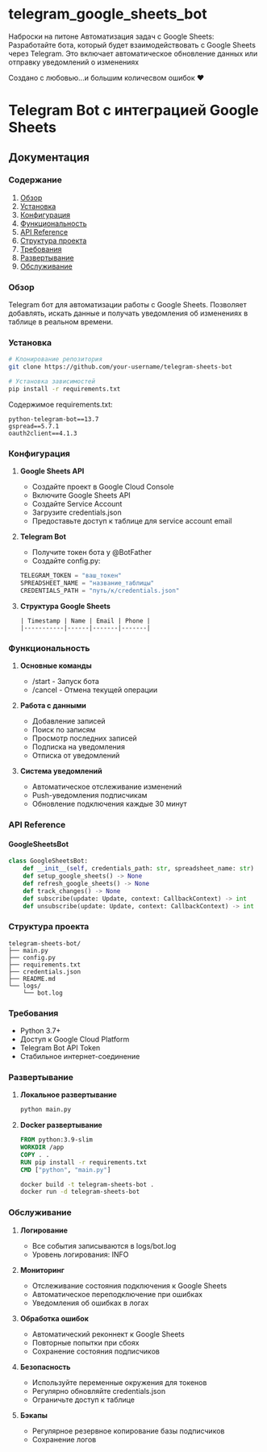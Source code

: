 # telegram_google_sheets_bot
Наброски на питоне Автоматизация задач с Google Sheets: Разработайте бота, который будет взаимодействовать с Google Sheets через Telegram. Это включает автоматическое обновление данных или отправку уведомлений о изменениях

Создано с любовью...и большим количесвом ошибок :heart:
# Telegram Bot с интеграцией Google Sheets
## Документация

### Содержание
1. [Обзор](#обзор)
2. [Установка](#установка)
3. [Конфигурация](#конфигурация)
4. [Функциональность](#функциональность)
5. [API Reference](#api-reference)
6. [Структура проекта](#структура-проекта)
7. [Требования](#требования)
8. [Развертывание](#развертывание)
9. [Обслуживание](#обслуживание)

### Обзор
Telegram бот для автоматизации работы с Google Sheets. Позволяет добавлять, искать данные и получать уведомления об изменениях в таблице в реальном времени.

### Установка
```bash
# Клонирование репозитория
git clone https://github.com/your-username/telegram-sheets-bot

# Установка зависимостей
pip install -r requirements.txt
```

Содержимое requirements.txt:
```
python-telegram-bot==13.7
gspread==5.7.1
oauth2client==4.1.3
```

### Конфигурация
1. **Google Sheets API**
   - Создайте проект в Google Cloud Console
   - Включите Google Sheets API
   - Создайте Service Account
   - Загрузите credentials.json
   - Предоставьте доступ к таблице для service account email

2. **Telegram Bot**
   - Получите токен бота у @BotFather
   - Создайте config.py:
   ```python
   TELEGRAM_TOKEN = "ваш_токен"
   SPREADSHEET_NAME = "название_таблицы"
   CREDENTIALS_PATH = "путь/к/credentials.json"
   ```

3. **Структура Google Sheets**
   ```
   | Timestamp | Name | Email | Phone |
   |-----------|------|-------|-------|
   ```

### Функциональность
1. **Основные команды**
   - /start - Запуск бота
   - /cancel - Отмена текущей операции

2. **Работа с данными**
   - Добавление записей
   - Поиск по записям
   - Просмотр последних записей
   - Подписка на уведомления
   - Отписка от уведомлений

3. **Система уведомлений**
   - Автоматическое отслеживание изменений
   - Push-уведомления подписчикам
   - Обновление подключения каждые 30 минут

### API Reference
#### GoogleSheetsBot
```python
class GoogleSheetsBot:
    def __init__(self, credentials_path: str, spreadsheet_name: str)
    def setup_google_sheets() -> None
    def refresh_google_sheets() -> None
    def track_changes() -> None
    def subscribe(update: Update, context: CallbackContext) -> int
    def unsubscribe(update: Update, context: CallbackContext) -> int
```

### Структура проекта
```
telegram-sheets-bot/
├── main.py
├── config.py
├── requirements.txt
├── credentials.json
├── README.md
└── logs/
    └── bot.log
```

### Требования
- Python 3.7+
- Доступ к Google Cloud Platform
- Telegram Bot API Token
- Стабильное интернет-соединение

### Развертывание
1. **Локальное развертывание**
   ```bash
   python main.py
   ```

2. **Docker развертывание**
   ```dockerfile
   FROM python:3.9-slim
   WORKDIR /app
   COPY . .
   RUN pip install -r requirements.txt
   CMD ["python", "main.py"]
   ```

   ```bash
   docker build -t telegram-sheets-bot .
   docker run -d telegram-sheets-bot
   ```

### Обслуживание
1. **Логирование**
   - Все события записываются в logs/bot.log
   - Уровень логирования: INFO

2. **Мониторинг**
   - Отслеживание состояния подключения к Google Sheets
   - Автоматическое переподключение при ошибках
   - Уведомления об ошибках в логах

3. **Обработка ошибок**
   - Автоматический реконнект к Google Sheets
   - Повторные попытки при сбоях
   - Сохранение состояния подписчиков

4. **Безопасность**
   - Используйте переменные окружения для токенов
   - Регулярно обновляйте credentials.json
   - Ограничьте доступ к таблице

5. **Бэкапы**
   - Регулярное резервное копирование базы подписчиков
   - Сохранение логов
